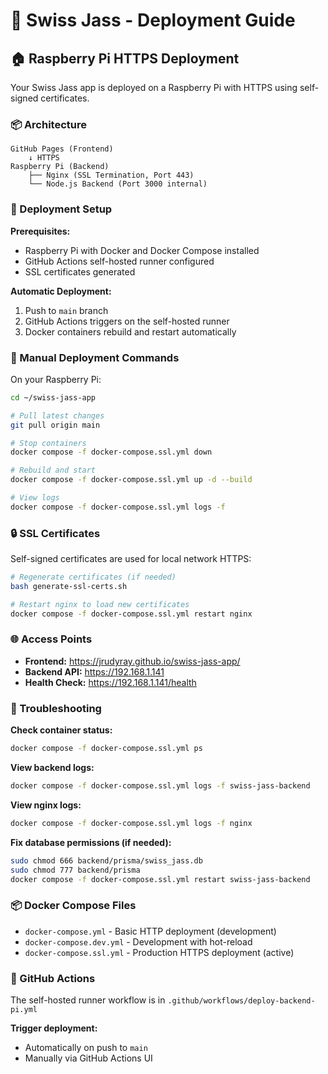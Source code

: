 # 🚀 Swiss Jass - Deployment Guide

## 🏠 Raspberry Pi HTTPS Deployment

Your Swiss Jass app is deployed on a Raspberry Pi with HTTPS using self-signed certificates.

### 📦 Architecture

```
GitHub Pages (Frontend)
    ↓ HTTPS
Raspberry Pi (Backend)
    ├── Nginx (SSL Termination, Port 443)
    └── Node.js Backend (Port 3000 internal)
```

### 🔧 Deployment Setup

**Prerequisites:**
- Raspberry Pi with Docker and Docker Compose installed
- GitHub Actions self-hosted runner configured
- SSL certificates generated

**Automatic Deployment:**
1. Push to `main` branch
2. GitHub Actions triggers on the self-hosted runner
3. Docker containers rebuild and restart automatically

### 📝 Manual Deployment Commands

On your Raspberry Pi:

```bash
cd ~/swiss-jass-app

# Pull latest changes
git pull origin main

# Stop containers
docker compose -f docker-compose.ssl.yml down

# Rebuild and start
docker compose -f docker-compose.ssl.yml up -d --build

# View logs
docker compose -f docker-compose.ssl.yml logs -f
```

### 🔒 SSL Certificates

Self-signed certificates are used for local network HTTPS:

```bash
# Regenerate certificates (if needed)
bash generate-ssl-certs.sh

# Restart nginx to load new certificates
docker compose -f docker-compose.ssl.yml restart nginx
```

### 🌐 Access Points

- **Frontend:** https://jrudyray.github.io/swiss-jass-app/
- **Backend API:** https://192.168.1.141
- **Health Check:** https://192.168.1.141/health

### 🐛 Troubleshooting

**Check container status:**
```bash
docker compose -f docker-compose.ssl.yml ps
```

**View backend logs:**
```bash
docker compose -f docker-compose.ssl.yml logs -f swiss-jass-backend
```

**View nginx logs:**
```bash
docker compose -f docker-compose.ssl.yml logs -f nginx
```

**Fix database permissions (if needed):**
```bash
sudo chmod 666 backend/prisma/swiss_jass.db
sudo chmod 777 backend/prisma
docker compose -f docker-compose.ssl.yml restart swiss-jass-backend
```

### 📦 Docker Compose Files

- `docker-compose.yml` - Basic HTTP deployment (development)
- `docker-compose.dev.yml` - Development with hot-reload
- `docker-compose.ssl.yml` - Production HTTPS deployment (active)

### 🔄 GitHub Actions

The self-hosted runner workflow is in `.github/workflows/deploy-backend-pi.yml`

**Trigger deployment:**
- Automatically on push to `main`
- Manually via GitHub Actions UI
